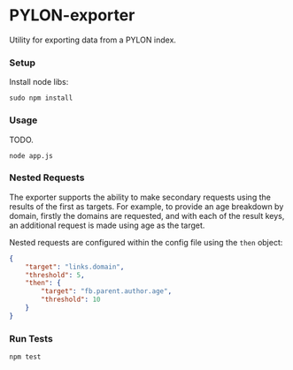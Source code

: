 # PYLON-exporter

Utility for exporting data from a PYLON index.

### Setup

Install node libs:

```sudo npm install```


### Usage

TODO.

```node app.js```

### Nested Requests

The exporter supports the ability to make secondary requests using the results of the first as targets. 
For example, to provide an age breakdown by domain, firstly the domains are requested, and with each of 
the result keys, an additional request is made using age as the target.

Nested requests are configured within the config file using the ```then``` object:

```json
{
    "target": "links.domain",
    "threshold": 5,
    "then": {
        "target": "fb.parent.author.age",
        "threshold": 10
    }
}
```

### Run Tests

```npm test```
